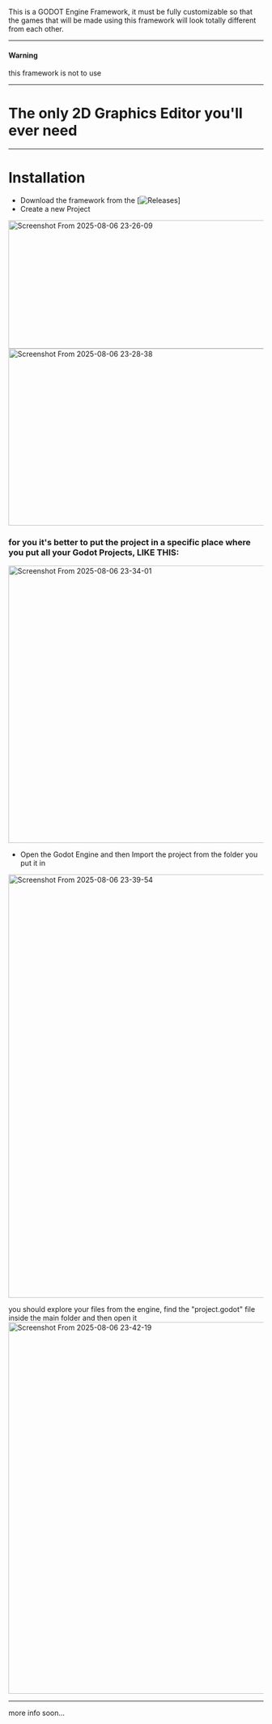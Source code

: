 This is a GODOT Engine Framework, it must be fully customizable so that the games that will be made using this framework will look totally different from each other.
***
#### Warning
this framework is not to use
***
# The only 2D Graphics Editor you'll ever need
***
# Installation
* Download the framework from the [![Releases](https://github.com/Spy-B/R.A.P.K-Project/releases)]
* Create a new Project

<img width="664" height="253" alt="Screenshot From 2025-08-06 23-26-09" src="https://github.com/user-attachments/assets/ec83714d-bcd3-4f62-af06-57a0528b9d01" />
<img width="664" height="349" alt="Screenshot From 2025-08-06 23-28-38" src="https://github.com/user-attachments/assets/e2582415-8b26-47b2-a675-8acfc7275bea" />

### for you it's better to put the project in a specific place where you put all your Godot Projects, LIKE THIS:

<img width="880" height="547" alt="Screenshot From 2025-08-06 23-34-01" src="https://github.com/user-attachments/assets/320c91d0-84e6-4ff0-a0b2-468b0c5df3f5" />

* Open the Godot Engine and then Import the project from the folder you put it in

<img width="1153" height="835" alt="Screenshot From 2025-08-06 23-39-54" src="https://github.com/user-attachments/assets/dbeeb1bc-5fe2-418e-9777-0da9dff750bb" />

you should explore your files from the engine, find the "project.godot" file inside the main folder and then open it
<img width="1042" height="733" alt="Screenshot From 2025-08-06 23-42-19" src="https://github.com/user-attachments/assets/db744e95-4551-4fa1-bc9e-1fa44a8e1c1a" />

***
more info soon...
